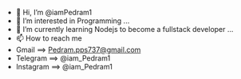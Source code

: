 - 👋 Hi, I’m @iamPedram1
- 👀 I’m interested in Programming ...
- 🌱 I’m currently learning Nodejs to become a fullstack developer ...
- 📫 How to reach me 
- Gmail ==> Pedram.pps737@gmail.com
- Telegram  ==> @iam_Pedram1
- Instagram ==> @iam_Pedram1
<!---
iamPedram1/iamPedram1 is a ✨ special ✨ repository because its `README.md` (this file) appears on your GitHub profile.
You can click the Preview link to take a look at your changes.
--->
